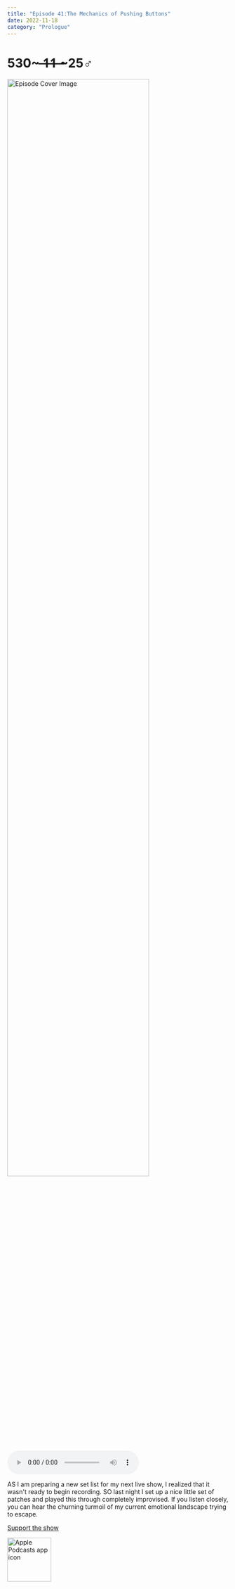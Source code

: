 ```yaml
---
title: "Episode 41:The Mechanics of Pushing Buttons"
date: 2022-11-18
category: "Prologue"
---
```

# 530~ ̶1̶1̶ ̶~25♂
<img src="https://artwork.captivate.fm/aa853483-743e-448e-91fb-9c4a2dfb8f89/60854458c4d1acdf4e1c2f79c4137142d85d78e379bdafbd69bd34c85f5819ad.jpg" alt="Episode Cover Image" width=80%/>
<audio controls>
  <source src="https://podcasts.captivate.fm/media/64581599-b9cb-44cf-b5ef-ee723f3afb3e/11722969-episode-41-the-mechanics-of-pushing-buttons.mp3" type="audio/mpeg">
  Your browser does not support the audio element.
</audio>

<p>AS I am preparing a new set list for my next live show, I realized that it wasn&apos;t ready to begin recording. SO last night I set up a nice little set of patches and played this through completely improvised. If you listen closely, you can hear the churning turmoil of my current emotional landscape trying to escape.</p><a rel="payment" href="https://www.paypal.com/donate/?hosted_button_id=WX3GRUK5BHJLS">Support the show</a>

<a href="https://podcasts.apple.com/us/podcast/living-room-music/id1608791560?tscg=30200&itsct=podcast_box_appicon&ls=1&mttnsubad=1608791560" style="display: inline-block;"><img src="https://toolbox.marketingtools.apple.com/api/v2/badges/app-icon-podcasts/standard/en-us" alt="Apple Podcasts app icon" style="width: 100px; height: 100px; vertical-align: middle; object-fit: contain;" /></a>
    